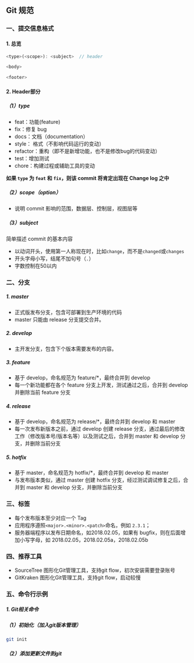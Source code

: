 ## Git 规范

### 一、提交信息格式

#### 1. 总览

```js
<type>(<scope>): <subject>  // header

<body>

<footer>
```

#### 2. Header部分

##### （1）type

- feat：功能(feature)
- fix：修复 bug
- docs：文档（documentation）
- style： 格式（不影响代码运行的变动）
- refactor：重构（即不是新增功能，也不是修改bug的代码变动）
- test：增加测试
- chore：构建过程或辅助工具的变动

**如果 `type` 为 `feat` 和 `fix`，则该 commit 将肯定出现在 Change log 之中**

##### （2）scope（option）

- 说明 commit 影响的范围，数据层、控制层，视图层等

##### （3）subject

简单描述 commit 的基本内容
- 以动词开头，使用第一人称现在时，比如`change`，而不是`changed`或`changes`
- 开头字母小写，结尾不加句号（`.`）
- 字数控制在50以内

### 二、分支

##### 1. master

- 正式版发布分支，包含可部署到生产环境的代码
- master 只能由 release 分支提交合并。

##### 2. develop

- 主开发分支，包含下个版本需要发布的内容。

##### 3. feature
- 基于 develop，命名规范为 feature/*，最终合并到 develop
- 每一个新功能都在各个 feature 分支上开发，测试通过之后，合并到 develop 并删除当前 feature 分支

##### 4. release
- 基于 develop，命名规范为 release/*，最终合并到 develop 和 master
- 每一次发布新版本之前，通过 develop 创建 release 分支，通过最后的修改工作（修改版本号/版本名等）以及测试之后，合并到 master 和 develop 分支，并删除当前分支

##### 5. hotfix
- 基于 master，命名规范为 hotfix/*，最终合并到 develop 和 master
- 与发布版本类似，通过 master 创建 hotfix 分支，经过测试调试修复之后，合并到 master 和 develop 分支，并删除当前分支

### 三、标签

- 每个发布版本至少对应一个 Tag
- 应用程序遵照`<major>.<minor>.<patch>`命名，例如 `2.3.1`；
- 服务器端程序以发布日期命名，如2018.02.05，如果有 bugfix，则在后面增加小写字母，如 2018.02.05，2018.02.05a，2018.02.05b

### 四、推荐工具

- SourceTree 图形化Git管理工具，支持git flow，初次安装需要登录账号
- GitKraken 图形化Git管理工具，支持git flow，启动较慢

### 五、命令行示例

##### 1. Git相关命令

##### （1）初始化（加入git版本管理）

```bash
git init
```

##### （2）添加更新文件到git

